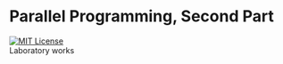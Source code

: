 # Parallel Programming, Second Part
[![MIT License](https://img.shields.io/pypi/l/aiogram.svg?style=flat-square)](https://opensource.org/licenses/MIT)
<br>
Laboratory works 

